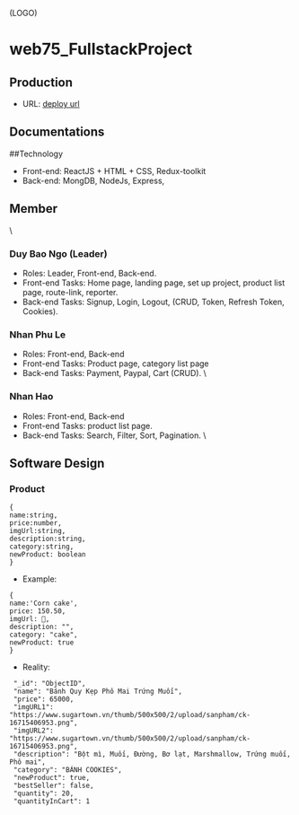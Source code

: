 
(LOGO)

# web75_FullstackProject
## Production
- URL: [deploy url](https://web75-g3bakery.onrender.com)

## Documentations

##Technology
- Front-end: ReactJS + HTML + CSS, Redux-toolkit
- Back-end: MongDB, NodeJs, Express, 

## Member 
\
### Duy Bao Ngo (Leader)
- Roles: Leader, Front-end, Back-end.
- Front-end Tasks: Home page, landing page, set up project, product list page,  route-link, reporter.
- Back-end Tasks: Signup, Login, Logout, (CRUD, Token, Refresh Token, Cookies).

### Nhan Phu Le
- Roles: Front-end, Back-end
- Front-end Tasks: Product page, category list page
- Back-end Tasks: Payment, Paypal, Cart (CRUD).
\
### Nhan Hao
- Roles: Front-end, Back-end
- Front-end Tasks: product list page.
- Back-end Tasks: Search, Filter, Sort, Pagination.
\
## Software Design
### Product
~~~
{
name:string,
price:number,
imgUrl:string,
description:string,
category:string,
newProduct: boolean
}
~~~
- Example:
~~~
{
name:'Corn cake',
price: 150.50,
imgUrl: 🔗,
description: "",
category: "cake",
newProduct: true
}
~~~
- Reality:
~~~
 "_id": "ObjectID",
 "name": "Bánh Quy Kẹp Phô Mai Trứng Muối",
 "price": 65000,
 "imgURL1": "https://www.sugartown.vn/thumb/500x500/2/upload/sanpham/ck-16715406953.png",
 "imgURL2": "https://www.sugartown.vn/thumb/500x500/2/upload/sanpham/ck-16715406953.png",
 "description": "Bột mì, Muối, Đường, Bơ lạt, Marshmallow, Trứng muối, Phô mai",
 "category": "BÁNH COOKIES",
 "newProduct": true,
 "bestSeller": false,
 "quantity": 20,
 "quantityInCart": 1
 
